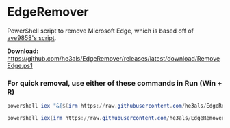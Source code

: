 # EdgeRemover
PowerShell script to remove Microsoft Edge, which is based off of [ave9858's script](https://gist.github.com/ave9858/c3451d9f452389ac7607c99d45edecc6).

**Download:** https://github.com/he3als/EdgeRemover/releases/latest/download/RemoveEdge.ps1

### For quick removal, use either of these commands in Run (Win + R)
```powershell
powershell iex "&{$(irm https://raw.githubusercontent.com/he3als/EdgeRemover/main/get.ps1)} -UninstallAll"
```
```powershell
powershell iex(irm https://raw.githubusercontent.com/he3als/EdgeRemover/main/get.ps1)
```
